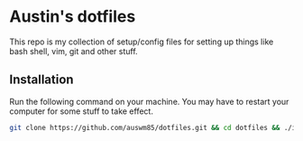 # Austin's dotfiles

This repo is my collection of setup/config files for setting up things like bash shell, vim, git and other stuff.

## Installation

Run the following command on your machine. You may have to restart your computer for some stuff to take effect.

```bash
git clone https://github.com/auswm85/dotfiles.git && cd dotfiles && ./install.sh
```

